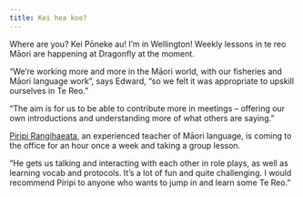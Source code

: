 ```yaml
---
title: Kei hea koe?
---
```


Where are you? Kei Pōneke au! I’m in Wellington! Weekly lessons in te reo 
Māori are happening at Dragonfly at the moment.
<!--more-->

“We’re working more and more in the Māori world, with our fisheries and Māori language work”, says Edward, “so we felt it was appropriate to upskill ourselves in Te Reo.”

“The aim is for us to be able to contribute more in meetings – offering our own introductions and understanding more of what others are saying.” 

[Piripi Rangihaeata](https://www.linkedin.com/in/piripi-rangihaeata-1046983), an experienced teacher of Māori language, is coming to the office for an hour once a 
week and taking a group lesson. 

“He gets us talking and interacting with each other in role plays, as well as learning vocab and protocols. It’s a lot of fun and quite challenging. I would recommend Piripi to anyone who wants to jump in and learn some Te Reo.”
